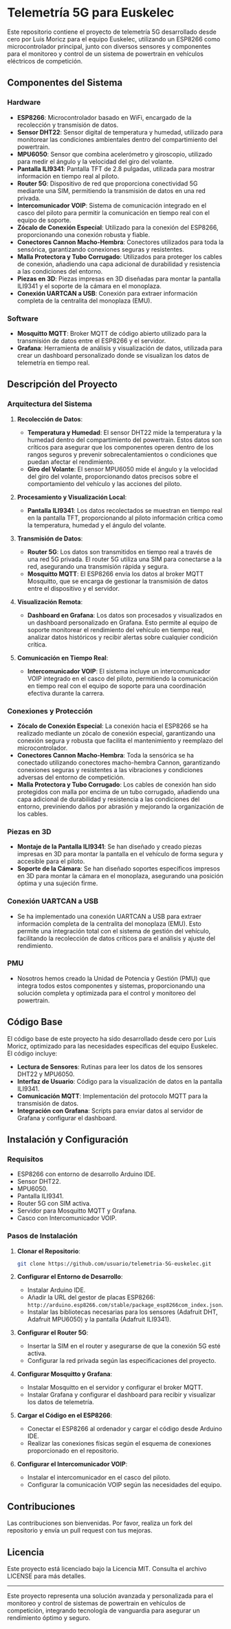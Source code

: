# Telemetría 5G para Euskelec

Este repositorio contiene el proyecto de telemetría 5G desarrollado desde cero por Luis Moricz para el equipo Euskelec, utilizando un ESP8266 como microcontrolador principal, junto con diversos sensores y componentes para el monitoreo y control de un sistema de powertrain en vehículos eléctricos de competición.

## Componentes del Sistema

### Hardware

- **ESP8266**: Microcontrolador basado en WiFi, encargado de la recolección y transmisión de datos.
- **Sensor DHT22**: Sensor digital de temperatura y humedad, utilizado para monitorear las condiciones ambientales dentro del compartimiento del powertrain.
- **MPU6050**: Sensor que combina acelerómetro y giroscopio, utilizado para medir el ángulo y la velocidad del giro del volante.
- **Pantalla ILI9341**: Pantalla TFT de 2.8 pulgadas, utilizada para mostrar información en tiempo real al piloto.
- **Router 5G**: Dispositivo de red que proporciona conectividad 5G mediante una SIM, permitiendo la transmisión de datos en una red privada.
- **Intercomunicador VOIP**: Sistema de comunicación integrado en el casco del piloto para permitir la comunicación en tiempo real con el equipo de soporte.
- **Zócalo de Conexión Especial**: Utilizado para la conexión del ESP8266, proporcionando una conexión robusta y fiable.
- **Conectores Cannon Macho-Hembra**: Conectores utilizados para toda la sensórica, garantizando conexiones seguras y resistentes.
- **Malla Protectora y Tubo Corrugado**: Utilizados para proteger los cables de conexión, añadiendo una capa adicional de durabilidad y resistencia a las condiciones del entorno.
- **Piezas en 3D**: Piezas impresas en 3D diseñadas para montar la pantalla ILI9341 y el soporte de la cámara en el monoplaza.
- **Conexión UARTCAN a USB**: Conexión para extraer información completa de la centralita del monoplaza (EMU).

### Software

- **Mosquitto MQTT**: Broker MQTT de código abierto utilizado para la transmisión de datos entre el ESP8266 y el servidor.
- **Grafana**: Herramienta de análisis y visualización de datos, utilizada para crear un dashboard personalizado donde se visualizan los datos de telemetría en tiempo real.

## Descripción del Proyecto

### Arquitectura del Sistema

1. **Recolección de Datos**:
    - **Temperatura y Humedad**: El sensor DHT22 mide la temperatura y la humedad dentro del compartimiento del powertrain. Estos datos son críticos para asegurar que los componentes operen dentro de los rangos seguros y prevenir sobrecalentamientos o condiciones que puedan afectar el rendimiento.
    - **Giro del Volante**: El sensor MPU6050 mide el ángulo y la velocidad del giro del volante, proporcionando datos precisos sobre el comportamiento del vehículo y las acciones del piloto.

2. **Procesamiento y Visualización Local**:
    - **Pantalla ILI9341**: Los datos recolectados se muestran en tiempo real en la pantalla TFT, proporcionando al piloto información crítica como la temperatura, humedad y el ángulo del volante.

3. **Transmisión de Datos**:
    - **Router 5G**: Los datos son transmitidos en tiempo real a través de una red 5G privada. El router 5G utiliza una SIM para conectarse a la red, asegurando una transmisión rápida y segura.
    - **Mosquitto MQTT**: El ESP8266 envía los datos al broker MQTT Mosquitto, que se encarga de gestionar la transmisión de datos entre el dispositivo y el servidor.

4. **Visualización Remota**:
    - **Dashboard en Grafana**: Los datos son procesados y visualizados en un dashboard personalizado en Grafana. Esto permite al equipo de soporte monitorear el rendimiento del vehículo en tiempo real, analizar datos históricos y recibir alertas sobre cualquier condición crítica.

5. **Comunicación en Tiempo Real**:
    - **Intercomunicador VOIP**: El sistema incluye un intercomunicador VOIP integrado en el casco del piloto, permitiendo la comunicación en tiempo real con el equipo de soporte para una coordinación efectiva durante la carrera.

### Conexiones y Protección

- **Zócalo de Conexión Especial**: La conexión hacia el ESP8266 se ha realizado mediante un zócalo de conexión especial, garantizando una conexión segura y robusta que facilita el mantenimiento y reemplazo del microcontrolador.
- **Conectores Cannon Macho-Hembra**: Toda la sensórica se ha conectado utilizando conectores macho-hembra Cannon, garantizando conexiones seguras y resistentes a las vibraciones y condiciones adversas del entorno de competición.
- **Malla Protectora y Tubo Corrugado**: Los cables de conexión han sido protegidos con malla por encima de un tubo corrugado, añadiendo una capa adicional de durabilidad y resistencia a las condiciones del entorno, previniendo daños por abrasión y mejorando la organización de los cables.

### Piezas en 3D

- **Montaje de la Pantalla ILI9341**: Se han diseñado y creado piezas impresas en 3D para montar la pantalla en el vehículo de forma segura y accesible para el piloto.
- **Soporte de la Cámara**: Se han diseñado soportes específicos impresos en 3D para montar la cámara en el monoplaza, asegurando una posición óptima y una sujeción firme.

### Conexión UARTCAN a USB

- Se ha implementado una conexión UARTCAN a USB para extraer información completa de la centralita del monoplaza (EMU). Esto permite una integración total con el sistema de gestión del vehículo, facilitando la recolección de datos críticos para el análisis y ajuste del rendimiento.

### PMU

- Nosotros hemos creado la Unidad de Potencia y Gestión (PMU) que integra todos estos componentes y sistemas, proporcionando una solución completa y optimizada para el control y monitoreo del powertrain.

## Código Base

El código base de este proyecto ha sido desarrollado desde cero por Luis Moricz, optimizado para las necesidades específicas del equipo Euskelec. El código incluye:

- **Lectura de Sensores**: Rutinas para leer los datos de los sensores DHT22 y MPU6050.
- **Interfaz de Usuario**: Código para la visualización de datos en la pantalla ILI9341.
- **Comunicación MQTT**: Implementación del protocolo MQTT para la transmisión de datos.
- **Integración con Grafana**: Scripts para enviar datos al servidor de Grafana y configurar el dashboard.

## Instalación y Configuración

### Requisitos

- ESP8266 con entorno de desarrollo Arduino IDE.
- Sensor DHT22.
- MPU6050.
- Pantalla ILI9341.
- Router 5G con SIM activa.
- Servidor para Mosquitto MQTT y Grafana.
- Casco con Intercomunicador VOIP.

### Pasos de Instalación

1. **Clonar el Repositorio**:
    ```bash
    git clone https://github.com/usuario/telemetria-5G-euskelec.git
    ```

2. **Configurar el Entorno de Desarrollo**:
    - Instalar Arduino IDE.
    - Añadir la URL del gestor de placas ESP8266: `http://arduino.esp8266.com/stable/package_esp8266com_index.json`.
    - Instalar las bibliotecas necesarias para los sensores (Adafruit DHT, Adafruit MPU6050) y la pantalla (Adafruit ILI9341).

3. **Configurar el Router 5G**:
    - Insertar la SIM en el router y asegurarse de que la conexión 5G esté activa.
    - Configurar la red privada según las especificaciones del proyecto.

4. **Configurar Mosquitto y Grafana**:
    - Instalar Mosquitto en el servidor y configurar el broker MQTT.
    - Instalar Grafana y configurar el dashboard para recibir y visualizar los datos de telemetría.

5. **Cargar el Código en el ESP8266**:
    - Conectar el ESP8266 al ordenador y cargar el código desde Arduino IDE.
    - Realizar las conexiones físicas según el esquema de conexiones proporcionado en el repositorio.

6. **Configurar el Intercomunicador VOIP**:
    - Instalar el intercomunicador en el casco del piloto.
    - Configurar la comunicación VOIP según las necesidades del equipo.

## Contribuciones

Las contribuciones son bienvenidas. Por favor, realiza un fork del repositorio y envía un pull request con tus mejoras.

## Licencia

Este proyecto está licenciado bajo la Licencia MIT. Consulta el archivo LICENSE para más detalles.

---

Este proyecto representa una solución avanzada y personalizada para el monitoreo y control de sistemas de powertrain en vehículos de competición, integrando tecnología de vanguardia para asegurar un rendimiento óptimo y seguro.
